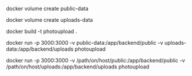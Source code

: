 docker volume create public-data

docker volume create uploads-data



docker build -t photoupload .

docker run -p 3000:3000 -v public-data:/app/backend/public -v uploads-data:/app/backend/uploads photoupload

docker run -p 3000:3000 -v /path/on/host/public:/app/backend/public -v /path/on/host/uploads:/app/backend/uploads photoupload
